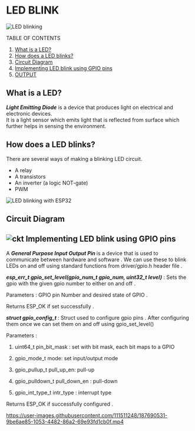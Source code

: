 LED BLINK
============

![LED blinking](https://pic-microcontroller.com/wp-content/uploads/2015/10/A-complete-guide-for-LED-Blinking.jpg)

TABLE OF CONTENTS
1. [What is a LED?](#des)
2. [How does a LED blinks?](#how)
3. [Circuit Diagram](#cktd)
4. [Implementing LED blink using GPIO pins](#gpio)
5. [OUTPUT](#o)

<a name="des"></a>
What is a LED?
-----------------
<p><strong><em>Light Emitting Diode</em></strong> is a device that produces light on electrical and electronic devices.<br> It is a light sensor which emits light that is reflected from surface which further helps in sensing the environment.</p>

<a name="how"></a>
How does a LED blinks?
---------------------
There are several ways of making a blinking LED circuit.

<ul>
  <li>A relay</li>
  <li>A transistors</li>
  <li>An inverter (a logic NOT-gate)</li>
  <li>PWM</li>
</ul>

![LED blinking with ESP32](https://content.instructables.com/ORIG/F90/E6L0/JTWT5IR7/F90E6L0JTWT5IR7.jpg?crop=1%3A1&frame=1&width=320)

<a name="cktd"></a>

Circuit Diagram
----------------
![ckt](https://user-images.githubusercontent.com/70626983/108228025-7ba4d380-7164-11eb-8662-e6fbaa5f42f4.png)
<a name="gpio"></a>
Implementing LED blink using GPIO pins 
-----------------
<p>A <strong><em>General Purpose Input Output Pin </em></strong> is a device that is used to communicate between hardware and software .
We can use these to blink LEDs on and off using standard functions from driver/gpio.h header file .

<strong><em>esp_err_t gpio_set_level(gpio_num_t gpio_num, uint32_t level)</em></strong> : Sets the gpio with the given gpio number to either on and off .

Parameters : GPIO pin Number and desired state of GPIO .

Returns ESP_OK if set successfully .

<strong><em>struct gpio_config_t </em></strong>: Struct used to configure gpio pins . After configuring them once we can set them on and off using gpio_set_level()

Parameters :

1. uint64_t pin_bit_mask : set with bit mask, each bit maps to a GPIO

2. gpio_mode_t mode: set input/output mode

3. gpio_pullup_t pull_up_en: pull-up

4. gpio_pulldown_t pull_down_en : pull-down

5. gpio_int_type_t intr_type : interrupt type

Returns ESP_OK if successfully configured .

<a name="o"></a>

https://user-images.githubusercontent.com/111511248/187690531-9be6ae85-1053-4482-86a2-69e93fd1cb0f.mp4






</p>
